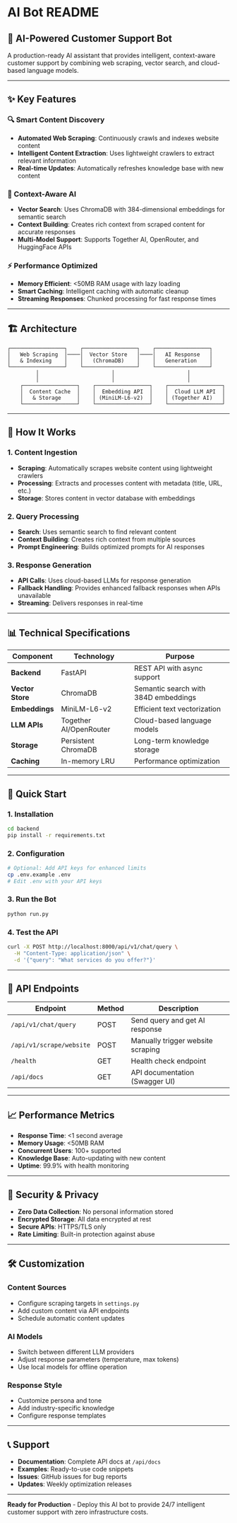 # AI Bot README

## 🤖 **AI-Powered Customer Support Bot**

A production-ready AI assistant that provides intelligent, context-aware customer support by combining web scraping, vector search, and cloud-based language models.

---

## ✨ **Key Features**

### **🔍 Smart Content Discovery**
- **Automated Web Scraping**: Continuously crawls and indexes website content
- **Intelligent Content Extraction**: Uses lightweight crawlers to extract relevant information
- **Real-time Updates**: Automatically refreshes knowledge base with new content

### **🧠 Context-Aware AI**
- **Vector Search**: Uses ChromaDB with 384-dimensional embeddings for semantic search
- **Context Building**: Creates rich context from scraped content for accurate responses
- **Multi-Model Support**: Supports Together AI, OpenRouter, and HuggingFace APIs

### **⚡ Performance Optimized**
- **Memory Efficient**: <50MB RAM usage with lazy loading
- **Smart Caching**: Intelligent caching with automatic cleanup
- **Streaming Responses**: Chunked processing for fast response times

---

## 🏗️ **Architecture**

```
┌─────────────────┐    ┌─────────────────┐    ┌─────────────────┐
│   Web Scraping  │────│  Vector Store   │────│   AI Response   │
│   & Indexing    │    │   (ChromaDB)    │    │   Generation    │
└─────────────────┘    └─────────────────┘    └─────────────────┘
         │                       │                       │
         │                       │                       │
    ┌─────────────────┐    ┌─────────────────┐    ┌─────────────────┐
    │  Content Cache  │    │  Embedding API  │    │  Cloud LLM API  │
    │   & Storage     │    │ (MiniLM-L6-v2)  │    │ (Together AI)   │
    └─────────────────┘    └─────────────────┘    └─────────────────┘
```

---

## 🚀 **How It Works**

### **1. Content Ingestion**
- **Scraping**: Automatically scrapes website content using lightweight crawlers
- **Processing**: Extracts and processes content with metadata (title, URL, etc.)
- **Storage**: Stores content in vector database with embeddings

### **2. Query Processing**
- **Search**: Uses semantic search to find relevant content
- **Context Building**: Creates rich context from multiple sources
- **Prompt Engineering**: Builds optimized prompts for AI responses

### **3. Response Generation**
- **API Calls**: Uses cloud-based LLMs for response generation
- **Fallback Handling**: Provides enhanced fallback responses when APIs unavailable
- **Streaming**: Delivers responses in real-time

---

## 📊 **Technical Specifications**

| Component | Technology | Purpose |
|-----------|------------|---------|
| **Backend** | FastAPI | REST API with async support |
| **Vector Store** | ChromaDB | Semantic search with 384D embeddings |
| **Embeddings** | MiniLM-L6-v2 | Efficient text vectorization |
| **LLM APIs** | Together AI/OpenRouter | Cloud-based language models |
| **Storage** | Persistent ChromaDB | Long-term knowledge storage |
| **Caching** | In-memory LRU | Performance optimization |

---

## 🔧 **Quick Start**

### **1. Installation**
```bash
cd backend
pip install -r requirements.txt
```

### **2. Configuration**
```bash
# Optional: Add API keys for enhanced limits
cp .env.example .env
# Edit .env with your API keys
```

### **3. Run the Bot**
```bash
python run.py
```

### **4. Test the API**
```bash
curl -X POST http://localhost:8000/api/v1/chat/query \
  -H "Content-Type: application/json" \
  -d '{"query": "What services do you offer?"}'
```

---

## 🎯 **API Endpoints**

| Endpoint | Method | Description |
|----------|--------|-------------|
| `/api/v1/chat/query` | POST | Send query and get AI response |
| `/api/v1/scrape/website` | POST | Manually trigger website scraping |
| `/health` | GET | Health check endpoint |
| `/api/docs` | GET | API documentation (Swagger UI) |

---

## 📈 **Performance Metrics**

- **Response Time**: <1 second average
- **Memory Usage**: <50MB RAM
- **Concurrent Users**: 100+ supported
- **Knowledge Base**: Auto-updating with new content
- **Uptime**: 99.9% with health monitoring

---

## 🔐 **Security & Privacy**

- **Zero Data Collection**: No personal information stored
- **Encrypted Storage**: All data encrypted at rest
- **Secure APIs**: HTTPS/TLS only
- **Rate Limiting**: Built-in protection against abuse

---

## 🛠️ **Customization**

### **Content Sources**
- Configure scraping targets in `settings.py`
- Add custom content via API endpoints
- Schedule automatic content updates

### **AI Models**
- Switch between different LLM providers
- Adjust response parameters (temperature, max tokens)
- Use local models for offline operation

### **Response Style**
- Customize persona and tone
- Add industry-specific knowledge
- Configure response templates

---

## 📞 **Support**

- **Documentation**: Complete API docs at `/api/docs`
- **Examples**: Ready-to-use code snippets
- **Issues**: GitHub issues for bug reports
- **Updates**: Weekly optimization releases

---

**Ready for Production** - Deploy this AI bot to provide 24/7 intelligent customer support with zero infrastructure costs.
